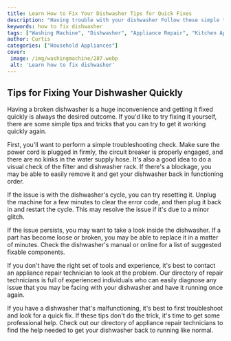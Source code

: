```yaml
---
title: Learn How to Fix Your Dishwasher Tips for Quick Fixes
description: "Having trouble with your dishwasher Follow these simple tips to help get it back in working order quickly Get the best advice for DIYers and start fixing your dishwasher today"
keywords: how to fix dishwasher
tags: ["Washing Machine", "Dishwasher", "Appliance Repair", "Kitchen Appliances", "Clean Appliance", "Appliance Guide"]
author: Curtis
categories: ["Household Appliances"]
cover: 
 image: /img/washingmachine/287.webp
 alt: 'Learn how to fix dishwasher'
---
```

## Tips for Fixing Your Dishwasher Quickly
Having a broken dishwasher is a huge inconvenience and getting it fixed quickly is always the desired outcome. If you'd like to try fixing it yourself, there are some simple tips and tricks that you can try to get it working quickly again.

First, you'll want to perform a simple troubleshooting check. Make sure the power cord is plugged in firmly, the circuit breaker is properly engaged, and there are no kinks in the water supply hose. It's also a good idea to do a visual check of the filter and dishwasher rack. If there's a blockage, you may be able to easily remove it and get your dishwasher back in functioning order. 

If the issue is with the dishwasher's cycle, you can try resetting it. Unplug the machine for a few minutes to clear the error code, and then plug it back in and restart the cycle. This may resolve the issue if it's due to a minor glitch.

If the issue persists, you may want to take a look inside the dishwasher. If a part has become loose or broken, you may be able to replace it in a matter of minutes. Check the dishwasher's manual or online for a list of suggested fixable components.

If you don't have the right set of tools and experience, it's best to contact an appliance repair technician to look at the problem. Our directory of repair technicians is full of experienced individuals who can easily diagnose any issue that you may be facing with your dishwasher and have it running once again.

If you have a dishwasher that's malfunctioning, it's best to first troubleshoot and look for a quick fix. If these tips don't do the trick, it's time to get some professional help. Check out our directory of appliance repair technicians to find the help needed to get your dishwasher back to running like normal.

